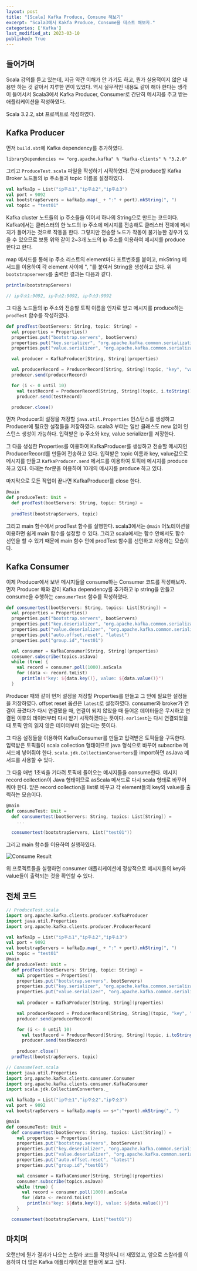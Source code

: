 ```yaml
---
layout: post
title: "[Scala] Kafka Produce, Consume 해보기"
excerpt: "Scala3에서 Kakfa Produce, Consume을 테스트 해보자."
categories: ['Kafka']
last_modified_at: 2023-03-10
published: True
---
```


## 들어가며

Scala 강의를 듣고 있는데, 지금 약간 이해가 안 가기도 하고, 뭔가 실용적이지 않은 내용만 하는 것 같아서 지루한 면이 있었다. 역시 실무적인 내용도 같이 해야 한다는 생각이 들어서서 Scala3에서 Kafka Producer, Consumer로 간단히 메시지를 주고 받는 애플리케이션을 작성하였다.   

Scala 3.2.2, sbt 프로젝트로 작성하였다.

## Kafka Producer

먼저 `build.sbt`에 Kafka dependency를 추가하였다.

```
libraryDependencies += "org.apache.kafka" % "kafka-clients" % "3.2.0"
```

그리고 `ProduceTest.scala` 파일을 작성하기 시작하였다. 먼저 produce할 Kafka Broker 노드들의 ip 주소들과 topic 이름을 설정하였다.

```scala
val kafkaIp = List("ip주소1","ip주소2","ip주소3")
val port = 9092
val bootstrapServers = kafkaIp.map(_ + ":" + port).mkString(", ")
val topic = "test01"
```

Kafka cluster 노드들의 ip 주소들을 이어서 하나의 String으로 만드는 코드이다. Kafka에서는 클러스터의 한 노드의 ip 주소에 메시지를 전송해도 클러스터 전체에 메시지가 들어가는 것으로 작동을 한다. 그렇지만 전송할 노드가 작동이 불가능한 경우가 있을 수 있으므로 보통 위와 같이 2~3개 노드의 ip 주소를 이용하여 메시지를 produce 한다고 한다.   

map 메서드를 통해 ip 주소 리스트의 element마다 포트번호를 붙이고, mkString 메서드를 이용하여 각 element 사이에 ", "를 붙여서 String을 생성하고 있다. 위 `bootstrapservers`를 출력한 결과는 다음과 같다.

```scala
println(bootstrapServers)

// ip주소1:9092, ip주소2:9092, ip주소3:9092
```

그 다음 노드들의 ip 주소와 전송할 토픽 이름을 인자로 받고 메시지를 produce하는 `prodTest` 함수를 작성하였다.

```scala
def prodTest(bootServers: String, topic: String) = 
  val properties = Properties()
  properties.put("bootstrap.servers", bootServers)
  properties.put("key.serializer", "org.apache.kafka.common.serialization.StringSerializer")
  properties.put("value.serializer", "org.apache.kafka.common.serialization.StringSerializer")

  val producer = KafkaProducer[String, String](properties)

  val producerRecord = ProducerRecord[String, String](topic, "key", "value")
  producer.send(producerRecord)

  for (i <- 0 until 10)
    val testRecord = ProducerRecord[String, String](topic, i.toString(), i.toString())
    producer.send(testRecord)

  producer.close()
```

먼저 Producer의 설정을 저장할 `java.util.Properties` 인스턴스를 생성하고 Producer에 필요한 설정들을 저장하였다. scala3 부터는 일반 클래스도 new 없이 인스턴스 생성이 가능하다. 입력받은 ip 주소와 key, value serializer를 저장한다.   

그 다음 생성한 Properties를 이용하여 KafkaProducer를 생성하고 전송할 메시지인 ProducerRecord를 만들어 전송하고 있다. 입력받은 topic 이름과 key, value값으로 메시지를 만들고 `KafkaProducer.send` 메서드를 이용하여 토픽에 메시지를 produce 하고 있다. 아래는 for문을 이용하여 10개의 메시지를 produce 하고 있다.

마지막으로 모든 작업이 끝나면 KafkaProducer를 close 한다.

```scala
@main
def produceTest: Unit = 
  def prodTest(bootServers: String, topic: String) = 
    ...
  prodTest(bootstrapServers, topic)
```

그리고 main 함수에서 prodTest 함수를 실행한다. scala3에서는 `@main` 어노테이션을 이용하면 쉽게 main 함수를 설정할 수 있다. 그리고 scala에서는 함수 안에서도 함수 선언을 할 수 있기 때문에 main 함수 안에 prodTest 함수를 선언하고 사용하는 모습이다.

## Kafka Consumer

이제 Producer에서 보낸 메시지들을 consume하는 Consumer 코드를 작성해보자. 먼저 Producer 때와 같이 Kafka dependency를 추가하고 ip string을 만들고 consume을 수행하는 `consumerTest` 함수를 작성하였다.

```scala
def consumertest(bootServers: String, topics: List[String]) = 
  val properties = Properties()
  properties.put("bootstrap.servers", bootServers)
  properties.put("key.deserializer", "org.apache.kafka.common.serialization.StringDeserializer")
  properties.put("value.deserializer", "org.apache.kafka.common.serialization.StringDeserializer")
  properties.put("auto.offset.reset", "latest")
  properties.put("group.id","test01")

  val consumer = KafkaConsumer[String, String](properties)
  consumer.subscribe(topics.asJava)
  while (true) {
    val record = consumer.poll(1000).asScala
    for (data <- record.toList)
      println(s"key: ${data.key()}, value: ${data.value()}")
  }
```

Producer 때와 같이 먼저 설정을 저장할 Properties를 만들고 그 안에 필요한 설정들을 저장하였다. offset reset 옵션은 `latest`로 설정하였다. consumer와 broker가 연결이 끊겼다가 다시 연결됐을 때, 연결이 되지 않았을 때 들어온 데이터들은 무시하고 연결된 이후의 데이터부터 다시 받기 시작하겠다는 뜻이다. `earliest`는 다시 연결되었을 때 토픽 안의 읽지 않은 데이터부터 읽는다는 뜻이다.   

그 다음 설정들을 이용하여 KafkaConsumer를 만들고 입력받은 토픽들을 구독한다. 입력받은 토픽들이 scala collection 형태이므로 java 형식으로 바꾸어 subscribe 메서드에 넣어줘야 한다. `scala.jdk.CollectionConverters`를 import하면 asJava 메서드를 사용할 수 있다.   

그 다음 매번 1초씩을 기다려 토픽에 들어오는 메시지들을 consume한다. 메시지 record collection이 Java 형태이므로 asScala 메서드로 다시 scala 형태로 바꾸어 줘야 한다. 받은 record collection을 list로 바꾸고 각 element들의 key와 value를 출력하는 모습이다.

```scala
@main
def consumeTest: Unit = 
  def consumertest(bootServers: String, topics: List[String]) = 
    ...

  consumertest(bootstrapServers, List("test01"))
```

그리고 main 함수를 이용하여 실행하였다.   

![Consume Result](/de-note/assets/images/21st/consume_result.png)

위 프로젝트들을 실행하면 consumer 애플리케이션에 정상적으로 메시지들의 key와 value들이 출력되는 것을 확인할 수 있다.

## 전체 코드

```scala
// ProduceTest.scala
import org.apache.kafka.clients.producer.KafkaProducer
import java.util.Properties
import org.apache.kafka.clients.producer.ProducerRecord

val kafkaIp = List("ip주소1","ip주소2","ip주소3")
val port = 9092
val bootstrapServers = kafkaIp.map(_ + ":" + port).mkString(", ")
val topic = "test01"
@main
def produceTest: Unit = 
  def prodTest(bootServers: String, topic: String) = 
    val properties = Properties()
    properties.put("bootstrap.servers", bootServers)
    properties.put("key.serializer", "org.apache.kafka.common.serialization.StringSerializer")
    properties.put("value.serializer", "org.apache.kafka.common.serialization.StringSerializer")
    
    val producer = KafkaProducer[String, String](properties)

    val producerRecord = ProducerRecord[String, String](topic, "key", "value")
    producer.send(producerRecord)

    for (i <- 0 until 10)
      val testRecord = ProducerRecord[String, String](topic, i.toString(), i.toString())
      producer.send(testRecord)
    
    producer.close()
  prodTest(bootstrapServers, topic)
```
```scala
// ConsumeTest.scala
import java.util.Properties
import org.apache.kafka.clients.consumer.Consumer
import org.apache.kafka.clients.consumer.KafkaConsumer
import scala.jdk.CollectionConverters._

val kafkaIp = List("ip주소1","ip주소2","ip주소3")
val port = 9092
val bootstrapServers = kafkaIp.map(s => s+":"+port).mkString(", ")

@main
def consumeTest: Unit = 
  def consumertest(bootServers: String, topics: List[String]) = 
    val properties = Properties()
    properties.put("bootstrap.servers", bootServers)
    properties.put("key.deserializer", "org.apache.kafka.common.serialization.StringDeserializer")
    properties.put("value.deserializer", "org.apache.kafka.common.serialization.StringDeserializer")
    properties.put("auto.offset.reset", "latest")
    properties.put("group.id","test01")

    val consumer = KafkaConsumer[String, String](properties)
    consumer.subscribe(topics.asJava)
    while (true) {
      val record = consumer.poll(1000).asScala
      for (data <- record.toList)
        println(s"key: ${data.key()}, value: ${data.value()}")
    }

  consumertest(bootstrapServers, List("test01"))
```

## 마치며

오랜만에 뭔가 결과가 나오는 스칼라 코드를 작성하니 더 재밌었고, 앞으로 스칼라를 이용하여 더 많은 Kafka 애플리케이션을 만들어 보고 싶다.
